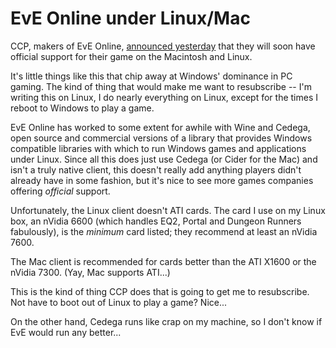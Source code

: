 # EvE Online under Linux/Mac

CCP, makers of EvE Online, [announced yesterday](http://myeve.eve-online.com/ingameboard.asp?a=topic&threadID=628520&) that they will soon have official support for their game on the Macintosh and Linux.

It's little things like this that chip away at Windows' dominance in PC gaming. The kind of thing that would make me want to resubscribe -- I'm writing this on Linux, I do nearly everything on Linux, except for the times I reboot to Windows to play a game.

EvE Online has worked to some extent for awhile with Wine and Cedega, open source and commercial versions of a library that provides Windows compatible libraries with which to run Windows games and applications under Linux. Since all this does just use Cedega (or Cider for the Mac) and isn't a truly native client, this doesn't really add anything players didn't already have in some fashion, but it's nice to see more games companies offering *official* support.

Unfortunately, the Linux client doesn't ATI cards. The card I use on my Linux box, an nVidia 6600 (which handles EQ2, Portal and Dungeon Runners fabulously), is the *minimum* card listed; they recommend at least an nVidia 7600.

The Mac client is recommended for cards better than the ATI X1600 or the nVidia 7300. (Yay, Mac supports ATI...)

This is the kind of thing CCP does that is going to get me to resubscribe. Not have to boot out of Linux to play a game? Nice...

On the other hand, Cedega runs like crap on my machine, so I don't know if EvE would run any better...

